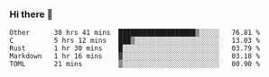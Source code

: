 ### Hi there 👋

<!--
**WShiBin/WShiBin** is a ✨ _special_ ✨ repository because its `README.md` (this file) appears on your GitHub profile.

Here are some ideas to get you started:

- 🔭 I’m currently working on ...
- 🌱 I’m currently learning ...
- 👯 I’m looking to collaborate on ...
- 🤔 I’m looking for help with ...
- 💬 Ask me about ...
- 📫 How to reach me: ...
- 😄 Pronouns: ...
- ⚡ Fun fact: ...
-->

<!--START_SECTION:waka-->
```text
Other      30 hrs 41 mins  ███████████████████▒░░░░░   76.81 % 
C          5 hrs 12 mins   ███▒░░░░░░░░░░░░░░░░░░░░░   13.03 % 
Rust       1 hr 30 mins    █░░░░░░░░░░░░░░░░░░░░░░░░   03.79 % 
Markdown   1 hr 16 mins    ▓░░░░░░░░░░░░░░░░░░░░░░░░   03.18 % 
TOML       21 mins         ▒░░░░░░░░░░░░░░░░░░░░░░░░   00.90 % 
```
<!--END_SECTION:waka-->
